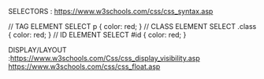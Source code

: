 SELECTORS : https://www.w3schools.com/css/css_syntax.asp

// TAG ELEMENT SELECT
p {
	color: red;
}
// CLASS ELEMENT SELECT
.class {
	color: red;
}
// ID ELEMENT SELECT 
#id {
	color: red;
}

DISPLAY/LAYOUT :https://www.w3schools.com/Css/css_display_visibility.asp
				https://www.w3schools.com/css/css_float.asp

